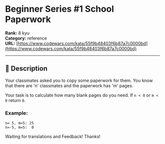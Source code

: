 # Beginner Series #1 School Paperwork

**Rank:** 8 kyu  
**Category:** reference  
**URL:** [https://www.codewars.com/kata/55f9b48403f6b87a7c0000bd](https://www.codewars.com/kata/55f9b48403f6b87a7c0000bd)

---

## 📝 Description

Your classmates asked you to copy some paperwork for them. You know that there are 'n' classmates and the paperwork has 'm' pages.

Your task is to calculate how many blank pages do you need. If `n < 0` or `m < 0` return `0`.


### Example:

```
n= 5, m=5: 25
n=-5, m=5:  0
```

Waiting for translations and Feedback! Thanks!
